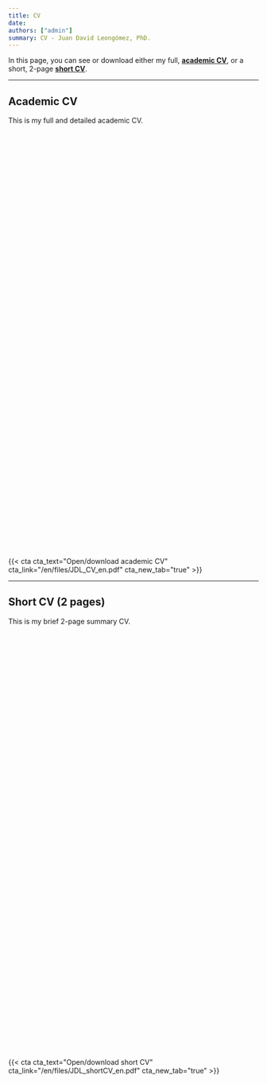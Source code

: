```yaml
---
title: CV
date:
authors: ["admin"]
summary: CV - Juan David Leongómez, PhD.
---
```

In this page, you can see or download either my full, [**academic CV**](#full_cv), or a short, 2-page [**short CV**](#sum_cv).

___________________

## <a name="full_cv"></a>**Academic CV**

This is my full and detailed academic CV.

<div id="adobe-dc-view" style="height: 842px; width: 595px;"></div>
<script src="https://documentcloud.adobe.com/view-sdk/viewer.js"></script>
<script type="text/javascript">
	document.addEventListener("adobe_dc_view_sdk.ready", function(){ 
		var adobeDCView = new AdobeDC.View({clientId: "064da19ffdb04db7b0ea2c9a528805cb", 
		  divId: "adobe-dc-view",
		  locale: "en-GB"});
		adobeDCView.previewFile({
			content:{location: {url: "https://jdleongomez.info/en/files/JDL_CV_en.pdf"}},
			metaData:{fileName: "JD Leongómez - CV.pdf"}
		}, {embedMode: "SIZED_CONTAINER"});
	});
</script>

{{< cta cta_text="Open/download academic CV" cta_link="/en/files/JDL_CV_en.pdf" cta_new_tab="true" >}}

___________________


## <a name="sum_cv"></a>**Short CV** (2 pages)

This is my brief 2-page summary CV.

<div id="adobe-dc-view-1" style="height: 842px; width: 595px;"></div>
<script src="https://documentcloud.adobe.com/view-sdk/viewer.js"></script>
<script type="text/javascript">
	document.addEventListener("adobe_dc_view_sdk.ready", function(){ 
		var adobeDCView = new AdobeDC.View({clientId: "064da19ffdb04db7b0ea2c9a528805cb", 
		  divId: "adobe-dc-view-1",
		  locale: "en-GB"});
		adobeDCView.previewFile({
			content:{location: {url: "https://jdleongomez.info/en/files/JDL_shortCV_en.pdf"}},
			metaData:{fileName: "JD Leongómez - short CV.pdf"}
		}, {embedMode: "SIZED_CONTAINER"});
	});
</script>

{{< cta cta_text="Open/download short CV" cta_link="/en/files/JDL_shortCV_en.pdf" cta_new_tab="true" >}}
